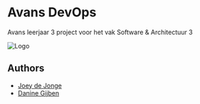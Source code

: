# Avans DevOps

Avans leerjaar 3 project voor het vak Software & Architectuur 3


![Logo](https://www.linkpicture.com/q/Logo_SOA3-removebg-preview.png)


## Authors

- [Joey de Jonge](https://github.com/JoeydeJongeAvans)
- [Danine Gijben](https://github.com/dan00n1)
